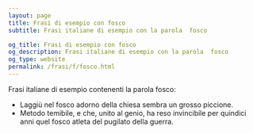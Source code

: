 ```yaml
---
layout: page
title: Frasi di esempio con fosco 
subtitle: Frasi italiane di esempio con la parola  fosco

og_title: Frasi di esempio con fosco 
og_description: Frasi italiane di esempio con la parola  fosco
og_type: website
permalink: /frasi/f/fosco.html
---
```


Frasi italiane di esempio contenenti la parola fosco:


- Laggiù nel fosco adorno della chiesa sembra un grosso piccione.
- Metodo temibile, e che, unito al genio, ha reso invincibile per quindici anni quel fosco atleta del pugilato della guerra.
